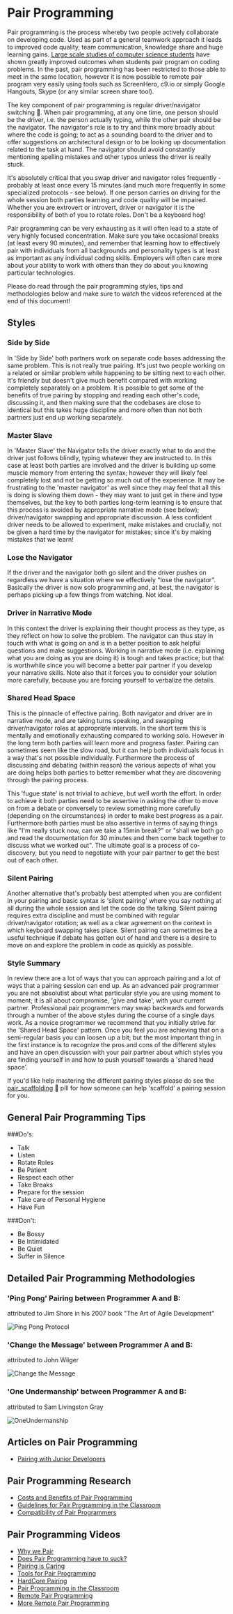 Pair Programming
================

Pair programming is the process whereby two people actively collaborate on developing code.  Used as part of a general teamwork approach it leads to improved code quality, team communication, knowledge share and huge learning gains.  [Large scale studies of computer science students](http://www.cs.pomona.edu/classes/cs121/supp/williams_prpgm.pdf) have shown greatly improved outcomes when students pair program on coding problems.  In the past, pair programming has been restricted to those able to meet in the same location, however it is now possible to remote pair program very easily using tools such as ScreenHero, c9.io or simply Google Hangouts, Skype (or any similar screen share tool).

The key component of pair programming is regular driver/navigator switching&nbsp;:twisted_rightwards_arrows:.  When pair programming, at any one time, one person should be the driver, i.e. the person actually typing, while the other pair should be the navigator.  The navigator's role is to try and think more broadly about where the code is going; to act as a sounding board to the driver and to offer suggestions on architectural design or to be looking up documentation related to the task at hand.  The navigator should avoid constantly mentioning spelling mistakes and other typos unless the driver is really stuck.

It's absolutely critical that you swap driver and navigator roles frequently - probably at least once every 15 minutes (and much more frequently in some specialized protocols - see below).  If one person carries on driving for the whole session both parties learning and code quality will be impaired.  Whether you are extrovert or introvert, driver or navigator it is the responsibility of both of you to rotate roles.  Don't be a keyboard hog!

Pair programming can be very exhausting as it will often lead to a state of very highly focused concentration.  Make sure you take occasional breaks (at least every 90 minutes), and remember that learning how to effectively pair with individuals from all backgrounds and personality types is at least as important as any individual coding skills.  Employers will often care more about your ability to work with others than they do about you knowing particular technologies.

Please do read through the pair programming styles, tips and methodologies below and make sure to watch the videos referenced at the end of this document!

Styles
------

### Side by Side

In 'Side by Side' both partners work on separate code bases addressing the same problem. This is not really true pairing.  It's just two people working on a related or similar problem while happening to be sitting next to each other.  It's friendly but doesn't give much benefit compared with working completely separately on a problem.  It is possible to get some of the benefits of true pairing by stopping and reading each other's code, discussing it, and then making sure that the codebases are close to identical but this takes huge discipline and more often than not both partners just end up working separately.

### Master Slave

In 'Master Slave' the Navigator tells the driver exactly what to do and the driver just follows blindly, typing whatever they are instructed to.  In this case at least both parties are involved and the driver is building up some muscle memory from entering the syntax; however they will likely feel completely lost and not be getting so much out of the experience.  It may be frustrating to the 'master navigator' as well since they may feel that all this is doing is slowing them down - they may want to just get in there and type themselves, but the key to both parties long-term learning is to ensure that this process is avoided by appropriate narrative mode (see below); driver/navigator swapping and appropriate discussion.  A less confident driver needs to be allowed to experiment, make mistakes and crucially, not be given a hard time by the navigator for mistakes; since it's by making mistakes that we learn!

### Lose the Navigator

If the driver and the navigator both go silent and the driver pushes on regardless we have a situation where we effectively "lose the navigator".  Basically the driver is now solo programming and, at best, the navigator is perhaps picking up a few things from watching.  Not ideal.

### Driver in Narrative Mode

In this context the driver is explaining their thought process as they type, as they reflect on how to solve the problem.  The navigator can thus stay in touch with what is going on and is in a better position to ask helpful questions and make suggestions.  Working in narrative mode (i.e. explaining what you are doing as you are doing it) is tough and takes practice; but that is worthwhile since you will become a better pair partner if you develop your narrative skills.  Note also that it forces you to consider your solution more carefully, because you are forcing yourself to verbalize the details.

### Shared Head Space

This is the pinnacle of effective pairing.  Both navigator and driver are in narrative mode, and are taking turns speaking, and swapping driver/navigator roles at appropriate intervals.  In the short term this is mentally and emotionally exhausting compared to working solo.  However in the long term both parties will learn more and progress faster.  Pairing can sometimes seem like the slow road, but it can help both individuals focus in a way that's not possible individually.  Furthermore the process of discussing and debating (within reason) the various aspects of what you are doing helps both parties to better remember what they are discovering through the pairing process.

This 'fugue state' is not trivial to achieve, but well worth the effort.  In order to achieve it both parties need to be assertive in asking the other to move on from a debate or conversely to review something more carefully (depending on the circumstances) in order to make best progress as a pair.  Furthermore both parties must be also assertive in terms of saying things like "I'm really stuck now, can we take a 15min break?" or "shall we both go and read the documentation for 30 minutes and then come back together to discuss what we worked out".  The ultimate goal is a process of co-discovery, but you need to negotiate with your pair partner to get the best out of each other.

### Silent Pairing

Another alternative that's probably best attempted when you are confident in your pairing and basic syntax is 'silent pairing' where you say nothing at all during the whole session and let the code do the talking.  Silent pairing requires extra discipline and must be combined with regular driver/navigator rotation; as well as a clear agreement on the context in which keyboard swapping takes place.  Silent pairing can sometimes be a useful technique if debate has gotten out of hand and there is a desire to move on and explore the problem in code as quickly as possible.

### Style Summary

In review there are a lot of ways that you can approach pairing and a lot of ways that a pairing session can end up.  As an advanced pair programmer you are not absolutist about what particular style you are using moment to moment; it is all about compromise, 'give and take', with your current partner.  Professional pair programmers may swap backwards and forwards through a number of the above styles during the course of a single days work.  As a novice programmer we recommend that you initially strive for the 'Shared Head Space' pattern.  Once you feel you are achieving that on a semi-regular basis you can loosen up a bit; but the most important thing in the first instance is to recognize the pros and cons of the different styles and have an open discussion with your pair partner about which styles you are finding yourself in and how to push yourself towards a 'shared head space'.

If you'd like help mastering the different pairing styles please do see the [pair_scaffolding](pair_scaffolding.md) :pill: pill for how someone can help 'scaffold' a pairing session for you.

General Pair Programming Tips
--------------

###Do's:

* Talk
* Listen
* Rotate Roles
* Be Patient
* Respect each other
* Take Breaks
* Prepare for the session
* Take care of Personal Hygiene
* Have Fun


###Don't:

* Be Bossy
* Be Intimidated
* Be Quiet
* Suffer in Silence

Detailed Pair Programming Methodologies
-------------------------------

### 'Ping Pong' Pairing between Programmer A and B:

attributed to Jim Shore in his 2007 book "The Art of Agile Development"

![Ping Pong Protocol](/images/PingPongProtocol.png)


### 'Change the Message' between Programmer A and B:

attributed to John Wilger

![Change the Message](/images/ChangeTheMessage.png)


### 'One Undermanship' between Programmer A and B:

attributed to Sam Livingston Gray

![OneUndermanship](/images/OneUndermanShip.png)

Articles on Pair Programming
-------------

* [Pairing with Junior Developers](https://devmynd.com/blog/2015-1-pairing-with-junior-developers)

Pair Programming Research
-------------

* [Costs and Benefits of Pair Programming](http://www.cs.pomona.edu/classes/cs121/supp/williams_prpgm.pdf)
* [Guidelines for Pair Programming in the Classroom](http://people.cs.vt.edu/~mccricks/papers/wmlh08.pdf)
* [Compatibility of Pair Programmers](http://collaboration.csc.ncsu.edu/laurie/Papers/Compatibility.pdf)

Pair Programming Videos
-------------

* [Why we Pair](https://www.youtube.com/watch?v=81tcbUwM0t0)
* [Does Pair Programming have to suck?](https://www.youtube.com/watch?v=OQXEzwXtzJ8)
* [Pairing is Caring](https://www.youtube.com/watch?v=zCzc5W7vHQg)
* [Tools for Pair Programming](https://www.youtube.com/watch?v=W_hsEi_UZHE)
* [HardCore Pairing](https://www.youtube.com/watch?v=zaDk-08T8Wg)
* [Pair Programming in the Classroom](https://www.youtube.com/watch?v=rG_U12uqRhE)
* [Remote Pair Programming](https://www.youtube.com/watch?v=Yq1qgWvSIdI)
* [More Remote Pair Programming](https://www.youtube.com/watch?v=f9ALSPlPQhg)
